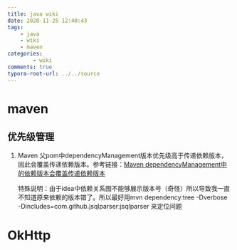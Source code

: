```yaml
---
title: java wiki
date: 2020-11-25 12:40:43
tags: 
	- java
	- wiki
	- maven
categories:
        - wiki
comments: true
typora-root-url: ../../source
---
```


# maven

## 优先级管理

1. Maven 父pom中dependencyManagement版本优先级高于传递依赖版本，因此会覆盖传递依赖版本。参考链接：[Maven dependencyManagement中的依赖版本会覆盖传递依赖版本](https://blog.csdn.net/jiaobuchong/article/details/81842503)

   特殊说明：由于idea中依赖关系图不能够展示版本号（奇怪）所以导致我一直不知道原来依赖的版本错了。所以最好用mvn dependency:tree -Dverbose -Dincludes=com.github.jsqlparser:jsqlparser 来定位问题

# OkHttp

